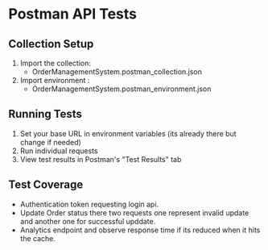 # Postman API Tests

## Collection Setup
1. Import the collection:
   - OrderManagementSystem.postman_collection.json
2. Import environment :
   - OrderManagementSystem.postman_environment.json

## Running Tests
1. Set your base URL in environment variables (its already there but change if needed)
2. Run individual requests
3. View test results in Postman's "Test Results" tab

## Test Coverage
- Authentication token requesting login api.
- Update Order status there two requests one represent invalid update and another one for successful upddate. 
- Analytics endpoint and observe response time if its reduced when it hits the cache.